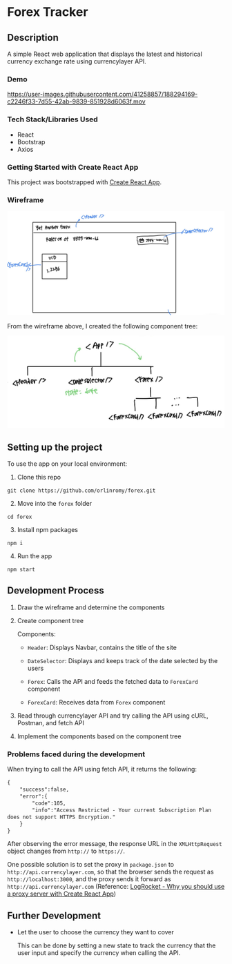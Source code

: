 # Forex Tracker

## Description

A simple React web application that displays the latest and historical currency exchange rate using currencylayer API.

### Demo

https://user-images.githubusercontent.com/41258857/188294169-c2246f33-7d55-42ab-9839-851928d6063f.mov

### Tech Stack/Libraries Used

- React
- Bootstrap
- Axios

### Getting Started with Create React App

This project was bootstrapped with [Create React App](https://github.com/facebook/create-react-app).

### Wireframe

![wireframe](readme_files/wireframe.jpg)

From the wireframe above, I created the following component tree:

![component tree](readme_files/component-tree.jpg)

## Setting up the project

To use the app on your local environment:

1. Clone this repo

```
git clone https://github.com/orlinromy/forex.git
```

2. Move into the `forex` folder

```
cd forex
```

3. Install npm packages

```
npm i
```

4. Run the app

```
npm start
```

## Development Process

1. Draw the wireframe and determine the components
2. Create component tree

   Components:

   - `Header`: Displays Navbar, contains the title of the site

   - `DateSelector`: Displays and keeps track of the date selected by the users

   - `Forex`: Calls the API and feeds the fetched data to `ForexCard` component

   - `ForexCard`: Receives data from `Forex` component

3. Read through currencylayer API and try calling the API using cURL, Postman, and fetch API

4. Implement the components based on the component tree

### Problems faced during the development

When trying to call the API using fetch API, it returns the following:

```
{
    "success":false,
    "error":{
        "code":105,
        "info":"Access Restricted - Your current Subscription Plan does not support HTTPS Encryption."
    }
}
```

After observing the error message, the response URL in the `XMLHttpRequest` object changes from `http://` to `https://`.

One possible solution is to set the proxy in `package.json` to `http://api.currencylayer.com`, so that the browser sends the request as `http://localhost:3000`, and the proxy sends it forward as `http://api.currencylayer.com` (Reference: [LogRocket - Why you should use a proxy server with Create React App](https://blog.logrocket.com/why-you-should-use-proxy-server-create-react-app/))

## Further Development

- Let the user to choose the currency they want to cover

  This can be done by setting a new state to track the currency that the user input and specify the currency when calling the API.
